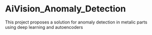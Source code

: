 # AiVision_Anomaly_Detection
This project proposes a solution for anomaly detection in metalic parts using deep learning and autoencoders
